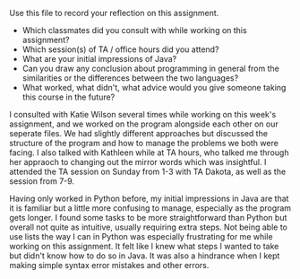 Use this file to record your reflection on this assignment.

- Which classmates did you consult with while working on this assignment?
- Which session(s) of TA / office hours did you attend?
- What are your initial impressions of Java? 
- Can you draw any conclusion about programming in general from the similarities or the differences between the two languages? 
- What worked, what didn't, what advice would you give someone taking this course in the future?

I consulted with Katie Wilson several times while working on this week's assignment, and we worked on the program alongside each other on our seperate files. We had slightly different approaches but discussed the structure of the program and how to manage the problems we both were facing. I also talked with Kathleen while at TA hours, who talked me through her appraoch to changing out the mirror words which was insightful. I attended the TA session on Sunday from 1-3 with TA Dakota, as well as the session from 7-9.

Having only worked in Python before, my initial impressions in Java are that it is familiar but a little more confusing to manage, especially as the program gets longer. I found some tasks to be more straightforward than Python but overall not quite as intuitive, usually requiring extra steps. Not being able to use lists the way I can in Python was especially frustrating for me while working on this assignment. It felt like I knew what steps I wanted to take but didn't know how to do so in Java. It was also a hindrance when I kept making simple syntax error mistakes and other errors.